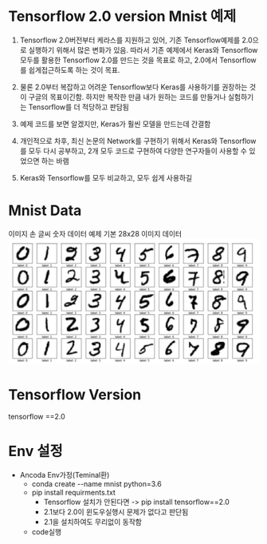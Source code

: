Tensorflow 2.0 version Mnist 예제 
=============
1. Tensorflow 2.0버전부터 케라스를 지원하고 있어, 기존 Tensorflow예제를 2.0으로 실행하기 위해서 많은 변화가 있음. 따라서 기존 예제에서 Keras와 Tensorflow 모두를 활용한 Tensorflow 2.0를 만드는 것을 목표로 하고, 2.0에서 Tensorflow 를 쉽게접근하도록 하는 것이 목표.

2. 물론 2.0부터 복잡하고 어려운 Tensorflow보다 Keras를 사용하기를 권장하는 것이 구글의 목표이긴함. 하지만 복작한 만큼 내가 원하는 코드를 만들거나 실험하기는 Tensorflow를 더 적당하고 판담됨

3. 예제 코드를 보면 알겠지만, Keras가 훨씬 모델을 만드는데 간결함

4. 개인적으로 차후, 최신 논문의 Network를 구현하기 위해서 Keras와 Tensorflow를 모두 다시 공부하고, 2개 모두 코드로 구현하여 다양한 연구자들이 사용할 수 있었으면 하는 바램

5. Keras와 Tensorflow를 모두 비교하고, 모두 쉽게 사용하길

# Mnist Data
이미지 손 글씨 숫자 데이터 예제 
기본 28x28 이미지 데이터
![alt text](./figure/mnist_example.png )
# Tensorflow Version
tensorflow ==2.0

# Env 설정
* Ancoda Env가정(Teminal환)
    * conda create --name mnist python=3.6
    * pip install requirments.txt
        * Tensorflow 설치가 안된다면 -> pip install tensorflow==2.0
        * 2.1보다 2.0이 윈도우실행시 문제가 없다고 판단됨 
        * 2.1을 설치하여도 무리없이 동작함
    * code실행
    
